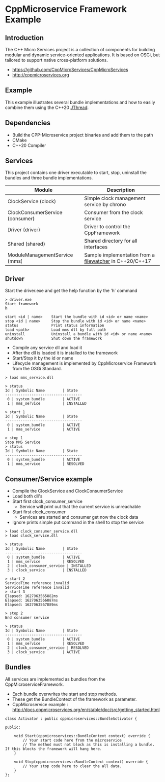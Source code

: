 # CppMicroservice Framework Example

## Introduction

The C++ Micro Services project is a collection of components for building modular and dynamic service-oriented applications. It is based on OSGi, but tailored to support native cross-platform solutions.

* https://github.com/CppMicroServices/CppMicroServices
* http://cppmicroservices.org

## Example

This example illustrates several bundle implementations and how to easily combine them using the C++20 [JThread](https://www.modernescpp.com/index.php/a-new-thread-with-c-20-std-jthread).

## Dependencies

* Build the CPP-Microservice project binaries and add them to the path
* CMake
* C++20 Compiler

## Services

This project contains one driver executable to start, stop, uninstall the bundles and three bundle implementations.

| Module                          | Description                                     |
| -------------                   | -------------                                   |
| ClockService (clock)            | Simple clock management service by chrono       |
| ClockConsumerService (consumer) | Consumer from the clock service                 |
| Driver (driver)                 | Driver to control the CppFramework              |
| Shared (shared)                 | Shared directory for all interfaces             |
| ModuleManagementService (mms)   | Sample implementation from a [filewatcher](https://solarianprogrammer.com/2019/01/13/cpp-17-filesystem-write-file-watcher-monitor) in C++20/C++17 |

## Driver

Start the driver.exe and get the help function by the 'h' command

```
> driver.exe
Start framework
h
```

```
start <id | name>    Start the bundle with id <id> or name <name>
stop <id | name>     Stop the bundle with id <id> or name <name>
status               Print status information
load <path>          Load mms dll by full path
uninstall            Uninstall a bundle with id <id> or name <name>
shutdown             Shut down the framework
```

* Compile any service dll and load it
* After the dll is loaded it is installed to the framework
* Start/Stop it by the id or name
* Lifecycle management is implemented by CppMicroservice Framework from the OSGi Standard.

```
> load mms_service.dll

> status
Id | Symbolic Name        | State
-----------------------------------
 0 | system_bundle        | ACTIVE
 1 | mms_service          | INSTALLED

> start 1
Id | Symbolic Name        | State
-----------------------------------
 0 | system_bundle        | ACTIVE
 1 | mms_service          | ACTIVE

> stop 1
Stop MMS Service
> status
Id | Symbolic Name        | State
-----------------------------------
 0 | system_bundle        | ACTIVE
 1 | mms_service          | RESOLVED
```

## Consumer/Service example

* Compile the ClockService and ClockConsumerService
* Load both dll's
* Start first clock_consumer_service
  * Service will print out that the current service is unreachable
* Start first clock_consumer
  * Services are started and consumer get now the clock data
* Ignore prints simple put command in the shell to stop the service

```
> load clock_consumer_service.dll
> load clock_service.dll

> status
Id | Symbolic Name        | State
-----------------------------------
 0 | system_bundle        | ACTIVE
 1 | mms_service          | RESOLVED
 2 | clock_consumer_service | INSTALLED
 3 | clock_service        | INSTALLED

> start 2
ServiceTime reference invalid
ServiceTime reference invalid
> start 3
Elapsed: 1627063565882ms
Elapsed: 1627063566887ms
Elapsed: 1627063567889ms

> stop 2
End consumer service

> status
Id | Symbolic Name        | State
-----------------------------------
 0 | system_bundle        | ACTIVE
 1 | mms_service          | RESOLVED
 2 | clock_consumer_service | RESOLVED
 3 | clock_service        | ACTIVE
```

## Bundles

All services are implemented as bundles from the CppMicroserviceFramework.
* Each bundle overwrites the start and stop methods.
* These get the BundleContext of the framework as parameter.
* CppMicroservice example : http://docs.cppmicroservices.org/en/stable/doc/src/getting_started.html

```
class Activator : public cppmicroservices::BundleActivator {

public:

    void Start(cppmicroservices::BundleContext context) override {
        // Your start code here from the microservice
        // The method must not block as this is installing a bundle. If this blocks the framework will hang here.
    }

    void Stop(cppmicroservices::BundleContext context) override {
        // Your stop code here to clear the all data.
    }
};
```
